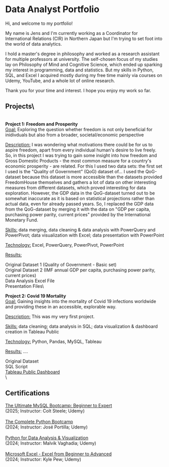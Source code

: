 # Data Analyst Portfolio
Hi, and welcome to my portfolio! 

My name is Jens and I'm currently working as a Coordinator for International Relations (CIR) in Northern Japan but I'm trying to set foot into the world of data analytics.

I hold a master's degree in philosophy and worked as a research assistant for multiple professors at university. The self-chosen focus of my studies lay on Philosophy of Mind and Cognitive Science, which ended up sparking my interest in programming, data and statistics. But my skills in Python, SQL, and Excel I acquired mostly during my free time mainly via courses on Udemy, YouTube, and a whole lot of online research.

Thank you for your time and interest.
I hope you enjoy my work so far.

## Projects\
\
**Project 1: Freedom and Prosperity**\
<ins>Goal:</ins> Exploring the question whether freedom is not only beneficial for inidivduals but also from a broader, societal/economic perspective

<ins>Description:</ins> I was wondering what motivations there could be for us to aspire freedom, apart from every individual human's desire to live freely. So, in this project I was trying to gain some insight into how freedom and Gross Domestic Products - the most common measure for a country's economic prosperity - are related. For this I used two data sets: the first set I used is the "Quality of Government" (QoG) dataset of...
I used the QoG-dataset because this dataset is more accessible than the datasets provided FreedomHouse themselves and gathers a lot of data on other interesting measures from different datasets, which proved interesting for data exploration.
However, the GDP data in the QoG-dataset turned out to be somewhat inaccurate as it is based on statistical projections rather than actual data, even for already passed years. So, I replaced the GDP data from the QoG-dataset by merging it with the data on "GDP per capita, purchasing power parity, current prices" provided by the International Monetary Fund.

<ins>Skills:</ins> data merging, data cleaning & data analysis with PowerQuery and PowerPivot; data visualization with Excel; data presentation with PowerPoint

<ins>Technology:</ins> Excel, PowerQuery, PowerPivot, PowerPoint

<ins>Results:</ins> 

Original Dataset 1 (Quality of Government - Basic set)\
Original Dataset 2 (IMF annual GDP per capita, purchasing power parity, current prices)\
Data Analysis Excel File\
Presentation Files\

**Project 2: Covid 19 Mortality**\
<ins>Goal:</ins> Gaining insights into the mortality of Covid 19 infections worldwide and providing these in an accessible, explorable way.

<ins>Description:</ins> This was my very first project.

<ins>Skills:</ins> data cleaning; data analysis in SQL; data visualization & dashboard creation in Tableau Public

<ins>Technology:</ins> Python, Pandas, MySQL, Tableau

<ins>Results:</ins> ....

Original Dataset\
SQL Script\
[Tableau Public Dashboard](https://public.tableau.com/views/GlobalCovidDataDashboard_17386379658780/Dashboard1?:language=de-DE&:sid=&:redirect=auth&:display_count=n&:origin=viz_share_link)
\
\
## Certifications
[The Ultimate MySQL Bootcamp: Beginner to Expert](https://www.udemy.com/certificate/UC-7aa27976-dc1b-4566-a78f-0af7e2cc9dcd/)\
(2025; Instructor: Colt Steele; Udemy)\
\
[The Complete Python Bootcamp](https://www.udemy.com/certificate/UC-ad958bff-147a-4029-959e-76ee3037e807/)\
(2024; Instructor: José Portilla; Udemy)\
\
[Python for Data Analysis & Visualization](https://www.udemy.com/certificate/UC-27c92129-57a4-4d3f-9abc-7647b1a333bf)\
(2024; Instructor: Malvik Vaghadia; Udemy)\
\
[Microsoft Excel - Excel from Beginner to Advanced](https://www.udemy.com/certificate/UC-7c1a8971-f457-4587-a8be-3f6fd3c8bb7a/)\
(2024; Instructor: Kyle Pew; Udemy)
